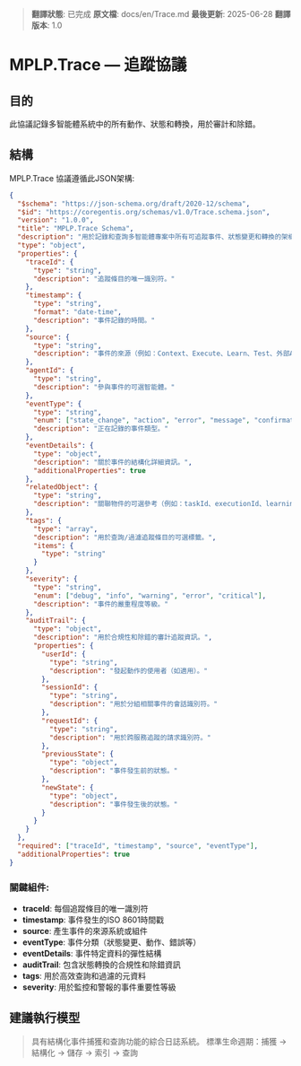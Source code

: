 > **翻譯狀態**: 已完成
> **原文檔**: docs/en/Trace.md
> **最後更新**: 2025-06-28
> **翻譯版本**: 1.0

# MPLP.Trace — 追蹤協議

## 目的
此協議記錄多智能體系統中的所有動作、狀態和轉換，用於審計和除錯。

## 結構

MPLP.Trace 協議遵循此JSON架構:

```json
{
  "$schema": "https://json-schema.org/draft/2020-12/schema",
  "$id": "https://coregentis.org/schemas/v1.0/Trace.schema.json",
  "version": "1.0.0",
  "title": "MPLP.Trace Schema",
  "description": "用於記錄和查詢多智能體專案中所有可追蹤事件、狀態變更和轉換的架構。",
  "type": "object",
  "properties": {
    "traceId": {
      "type": "string",
      "description": "追蹤條目的唯一識別符。"
    },
    "timestamp": {
      "type": "string",
      "format": "date-time",
      "description": "事件記錄的時間。"
    },
    "source": {
      "type": "string",
      "description": "事件的來源（例如：Context、Execute、Learn、Test、外部API）。"
    },
    "agentId": {
      "type": "string",
      "description": "參與事件的可選智能體。"
    },
    "eventType": {
      "type": "string",
      "enum": ["state_change", "action", "error", "message", "confirmation", "execution_log", "external_call"],
      "description": "正在記錄的事件類型。"
    },
    "eventDetails": {
      "type": "object",
      "description": "關於事件的結構化詳細資訊。",
      "additionalProperties": true
    },
    "relatedObject": {
      "type": "string",
      "description": "關聯物件的可選參考（例如：taskId、executionId、learningId）。"
    },
    "tags": {
      "type": "array",
      "description": "用於查詢/過濾追蹤條目的可選標籤。",
      "items": {
        "type": "string"
      }
    },
    "severity": {
      "type": "string",
      "enum": ["debug", "info", "warning", "error", "critical"],
      "description": "事件的嚴重程度等級。"
    },
    "auditTrail": {
      "type": "object",
      "description": "用於合規性和除錯的審計追蹤資訊。",
      "properties": {
        "userId": {
          "type": "string",
          "description": "發起動作的使用者（如適用）。"
        },
        "sessionId": {
          "type": "string",
          "description": "用於分組相關事件的會話識別符。"
        },
        "requestId": {
          "type": "string",
          "description": "用於跨服務追蹤的請求識別符。"
        },
        "previousState": {
          "type": "object",
          "description": "事件發生前的狀態。"
        },
        "newState": {
          "type": "object",
          "description": "事件發生後的狀態。"
        }
      }
    }
  },
  "required": ["traceId", "timestamp", "source", "eventType"],
  "additionalProperties": true
}
```

### 關鍵組件:

- **traceId**: 每個追蹤條目的唯一識別符
- **timestamp**: 事件發生的ISO 8601時間戳
- **source**: 產生事件的來源系統或組件
- **eventType**: 事件分類（狀態變更、動作、錯誤等）
- **eventDetails**: 事件特定資料的彈性結構
- **auditTrail**: 包含狀態轉換的合規性和除錯資訊
- **tags**: 用於高效查詢和過濾的元資料
- **severity**: 用於監控和警報的事件重要性等級

## 建議執行模型
> 具有結構化事件捕獲和查詢功能的綜合日誌系統。
> 標準生命週期：捕獲 → 結構化 → 儲存 → 索引 → 查詢